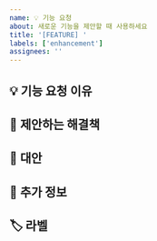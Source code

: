 ```yaml
---
name: 💡 기능 요청
about: 새로운 기능을 제안할 때 사용하세요
title: '[FEATURE] '
labels: ['enhancement']
assignees: ''
---
```


## 💡 기능 요청 이유
<!-- 이 기능이 필요한 이유를 설명해주세요 -->

## 🎯 제안하는 해결책
<!-- 원하는 기능이나 해결책을 설명해주세요 -->

## 🔄 대안
<!-- 고려한 다른 해결책이 있다면 설명해주세요 -->

## 📱 추가 정보
<!-- 기능과 관련된 스크린샷, 링크, 예시 등을 추가해주세요 -->

## 🏷️ 라벨
<!-- 이 기능 요청과 관련된 라벨을 추가해주세요 --> 
